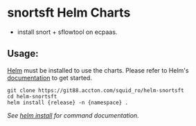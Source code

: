 # snortsft Helm Charts

- install snort + sflowtool on ecpaas.

## Usage:

[Helm](https://helm.sh) must be installed to use the charts.
Please refer to Helm's [documentation](https://helm.sh/docs/) to get started.

```console
git clone https://git88.accton.com/squid_ro/helm-snortsft
cd helm-snortsft
helm install {release} -n {namespace} .
```

_See [helm install](https://helm.sh/docs/helm/helm_install/) for command documentation._

